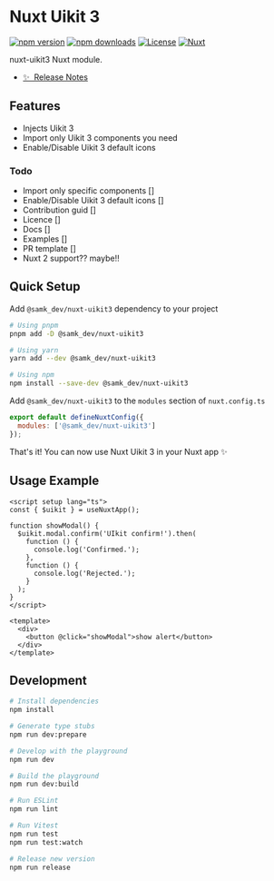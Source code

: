 # Nuxt Uikit 3

[![npm version][npm-version-src]][npm-version-href]
[![npm downloads][npm-downloads-src]][npm-downloads-href]
[![License][license-src]][license-href]
[![Nuxt][nuxt-src]][nuxt-href]

nuxt-uikit3 Nuxt module.

- [✨ &nbsp;Release Notes](/CHANGELOG.md)
  <!-- - [🏀 Online playground](https://stackblitz.com/github/your-org/nuxt-uikit3?file=playground%2Fapp.vue) -->
  <!-- - [📖 &nbsp;Documentation](https://example.com) -->

## Features

- Injects Uikit 3
- Import only Uikit 3 components you need
- Enable/Disable Uikit 3 default icons

### Todo

- Import only specific components []
- Enable/Disable Uikit 3 default icons []
- Contribution guid []
- Licence []
- Docs []
- Examples []
- PR template []
- Nuxt 2 support?? maybe!!

## Quick Setup

Add `@samk_dev/nuxt-uikit3` dependency to your project

```bash
# Using pnpm
pnpm add -D @samk_dev/nuxt-uikit3

# Using yarn
yarn add --dev @samk_dev/nuxt-uikit3

# Using npm
npm install --save-dev @samk_dev/nuxt-uikit3
```

Add `@samk_dev/nuxt-uikit3` to the `modules` section of `nuxt.config.ts`

```js
export default defineNuxtConfig({
  modules: ['@samk_dev/nuxt-uikit3']
});
```

That's it! You can now use Nuxt Uikit 3 in your Nuxt app ✨

## Usage Example

```vue
<script setup lang="ts">
const { $uikit } = useNuxtApp();

function showModal() {
  $uikit.modal.confirm('UIkit confirm!').then(
    function () {
      console.log('Confirmed.');
    },
    function () {
      console.log('Rejected.');
    }
  );
}
</script>

<template>
  <div>
    <button @click="showModal">show alert</button>
  </div>
</template>
```

## Development

```bash
# Install dependencies
npm install

# Generate type stubs
npm run dev:prepare

# Develop with the playground
npm run dev

# Build the playground
npm run dev:build

# Run ESLint
npm run lint

# Run Vitest
npm run test
npm run test:watch

# Release new version
npm run release
```

<!-- Badges -->

[npm-version-src]: https://img.shields.io/npm/v/nuxt-uikit3/latest.svg?style=flat&colorA=18181B&colorB=28CF8D
[npm-version-href]: https://npmjs.com/package/nuxt-uikit3
[npm-downloads-src]: https://img.shields.io/npm/dm/nuxt-uikit3.svg?style=flat&colorA=18181B&colorB=28CF8D
[npm-downloads-href]: https://npmjs.com/package/nuxt-uikit3
[license-src]: https://img.shields.io/npm/l/nuxt-uikit3.svg?style=flat&colorA=18181B&colorB=28CF8D
[license-href]: https://npmjs.com/package/nuxt-uikit3
[nuxt-src]: https://img.shields.io/badge/Nuxt-18181B?logo=nuxt.js
[nuxt-href]: https://nuxt.com
